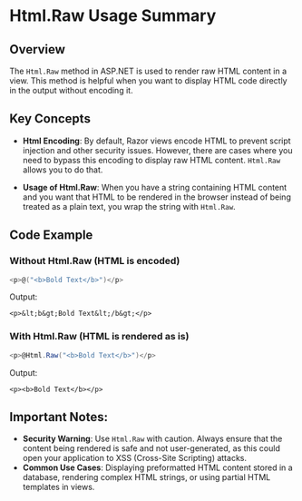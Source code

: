 
# Html.Raw Usage Summary

## Overview
The `Html.Raw` method in ASP.NET is used to render raw HTML content in a view. This method is helpful when you want to display HTML code directly in the output without encoding it. 

## Key Concepts

- **Html Encoding**: By default, Razor views encode HTML to prevent script injection and other security issues. However, there are cases where you need to bypass this encoding to display raw HTML content. `Html.Raw` allows you to do that.
  
- **Usage of Html.Raw**: When you have a string containing HTML content and you want that HTML to be rendered in the browser instead of being treated as a plain text, you wrap the string with `Html.Raw`.

## Code Example

### Without Html.Raw (HTML is encoded)
```csharp
<p>@("<b>Bold Text</b>")</p> 
```
Output: 
```
<p>&lt;b&gt;Bold Text&lt;/b&gt;</p>
```

### With Html.Raw (HTML is rendered as is)
```csharp
<p>@Html.Raw("<b>Bold Text</b>")</p> 
```
Output: 
```
<p><b>Bold Text</b></p>
```

## Important Notes:
- **Security Warning**: Use `Html.Raw` with caution. Always ensure that the content being rendered is safe and not user-generated, as this could open your application to XSS (Cross-Site Scripting) attacks.
- **Common Use Cases**: Displaying preformatted HTML content stored in a database, rendering complex HTML strings, or using partial HTML templates in views.
